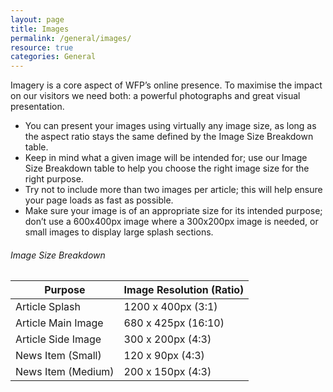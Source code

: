 ```yaml
---
layout: page
title: Images
permalink: /general/images/
resource: true
categories: General
---
```


Imagery is a core aspect of WFP’s online presence. To maximise the impact on our visitors we need both: a powerful photographs and great visual presentation.

- You can present your images using virtually any image size, as long as the aspect ratio stays the same defined by the Image Size Breakdown table.
- Keep in mind what a given image will be intended for; use our Image Size Breakdown table to help you choose the right image size for the right purpose.
- Try not to include more than two images per article; this will help ensure your page loads as fast as possible.
- Make sure your image is of an appropriate size for its intended purpose; don’t use a 600x400px image where a 300x200px image is needed, or small images to display large splash sections.

<h6>Image Size Breakdown</h6>
<table class="pure-table">
  <thead>
    <tr>
      <th>Purpose</th>
      <th>Image Resolution (Ratio)</th>
    </tr>
  </thead>
  <tbody>
    <tr>
      <td>Article Splash</td>
      <td>1200 x 400px (3:1)</td>
    </tr>
    <tr>
      <td>Article Main Image</td>
      <td>680 x 425px (16:10)</td>
    </tr>
    <tr>
      <td>Article Side Image</td>
      <td>300 x 200px (4:3)</td>
    </tr>
    <tr>
      <td>News Item (Small)</td>
      <td>120 x 90px (4:3)</td>
    </tr>
    <tr>
      <td>News Item (Medium)</td>
      <td>200 x 150px (4:3)</td>
    </tr>
  </tbody>
</table>
